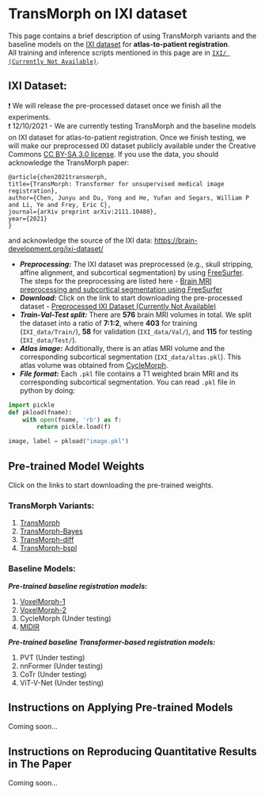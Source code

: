 # TransMorph on IXI dataset
This page contains a brief description of using TransMorph variants and the baseline models on the [IXI dataset](https://brain-development.org/ixi-dataset/) for **atlas-to-patient registration**.\
All training and inference scripts mentioned in this page are in [`IXI/ (Currently Not Available)`]().

## IXI Dataset:
:exclamation: We will release the pre-processed dataset once we finish all the experiments.\
:exclamation: 12/10/2021 - We are currently testing TransMorph and the baseline models on IXI dataset for atlas-to-patient registration. Once we finish testing, we will make our preprocessed IXI dataset publicly available under the Creative Commons [CC BY-SA 3.0 license](https://creativecommons.org/licenses/by-sa/3.0/legalcode). If you use the data, you should acknowledge the TransMorph paper:

    @article{chen2021transmorph,
    title={TransMorph: Transformer for unsupervised medical image registration},
    author={Chen, Junyu and Du, Yong and He, Yufan and Segars, William P and Li, Ye and Frey, Eric C},
    journal={arXiv preprint arXiv:2111.10480},
    year={2021}
    }

and acknowledge the source of the IXI data: https://brain-development.org/ixi-dataset/ 

- ***Preprocessing:*** The IXI dataset was preprocessed (e.g., skull stripping, affine alignment, and subcortical segmentation) by using [FreeSurfer](https://surfer.nmr.mgh.harvard.edu/fswiki). The steps for the preprocessing are listed here - <a href="https://github.com/junyuchen245/TransMorph_Transformer_for_Medical_Image_Registration/blob/main/PreprocessingMRI.md">Brain MRI preprocessing and subcortical segmentation using FreeSurfer</a>
- ***Download:*** Click on the link to start downloading the pre-processed dataset - [Preprocessed IXI Dataset (Currently Not Available)]()
- ***Train-Val-Test split:*** There are **576** brain MRI volumes in total. We split the dataset into a ratio of **7:1:2**, where **403** for training (`IXI_data/Train/`), **58** for validation (`IXI_data/Val/`), and **115** for testing (`IXI_data/Test/`).
- ***Atlas image:*** Additionally, there is an atlas MRI volume and the corresponding subcortical segmentation (`IXI_data/altas.pkl`). This atlas volume was obtained from [CycleMorph](https://github.com/boahK/MEDIA_CycleMorph).
- ***File format:*** Each `.pkl` file contains a T1 weighted brain MRI and its corresponding subcortical segmentation. You can read `.pkl` file in python by doing:
```python
import pickle
def pkload(fname):
    with open(fname, 'rb') as f:
        return pickle.load(f)

image, label = pkload("image.pkl")
```

## Pre-trained Model Weights
Click on the links to start downloading the pre-trained weights.
### TransMorph Variants:
1. [TransMorph](https://drive.google.com/uc?export=download&id=1SDWj2ppvmkXMn1qw8jFkAeQqW3B8VZcu)
2. [TransMorph-Bayes](https://drive.google.com/uc?export=download&id=1TxCFeUokywV5kff_A1EjrCY6QjH_jFgb)
3. [TransMorph-diff](https://drive.google.com/uc?export=download&id=1K_6-CS_x7tkgYQWXGMhGIhksk83pCBu4)
4. [TransMorph-bspl](https://drive.google.com/uc?export=download&id=1ZLNM9KUP8KtCXBLwXRc9dx3OdWft6eMY)

### Baseline Models:
***Pre-trained baseline registration models:***
1. [VoxelMorph-1](https://drive.google.com/uc?export=download&id=1pjujL0PTELYy3TS_nj0BFnJjBF7OUqqm)
2. [VoxelMorph-2](https://drive.google.com/uc?export=download&id=1awrgjTWCykjpMlBVUbvILBVpZTzBXd4V)
3. CycleMorph (Under testing)
4. [MIDIR](https://drive.google.com/uc?export=download&id=1JWCF1pqmF2FE8mc0MVP31y3KKQ08M-fM)

***Pre-trained baseline Transformer-based registration models:***
1. PVT (Under testing)
2. nnFormer (Under testing)
3. CoTr (Under testing)
4. ViT-V-Net (Under testing)

## Instructions on Applying Pre-trained Models
Coming soon...
## Instructions on Reproducing Quantitative Results in The Paper
Coming soon...

